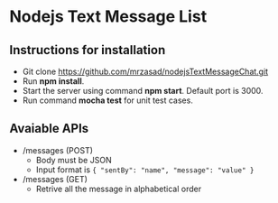 # Nodejs Text Message List 
## Instructions for installation
- Git clone https://github.com/mrzasad/nodejsTextMessageChat.git
- Run **npm install**.
- Start the server using command **npm start**. Default port is 3000.
- Run command **mocha test** for unit test cases.
## Avaiable APIs
- /messages (POST)
  - Body must be JSON
  - Input format is ```{
    "sentBy": "name",
    "message": "value"
}```
- /messages (GET)
  - Retrive all the message in alphabetical order
